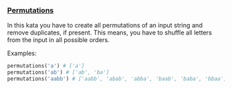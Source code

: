 ### [Permutations](https://www.codewars.com/kata/permutations)

In this kata you have to create all permutations of an input string and remove duplicates, if present. This means, you have to shuffle all letters from the input in all possible orders.

Examples:
```python
permutations('a') # ['a']
permutations('ab') # ['ab', 'ba']
permutations('aabb') # ['aabb', 'abab', 'abba', 'baab', 'baba', 'bbaa']
```
